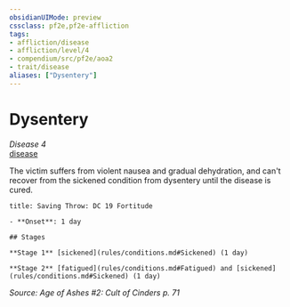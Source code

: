 ```yaml
---
obsidianUIMode: preview
cssclass: pf2e,pf2e-affliction
tags:
- affliction/disease
- affliction/level/4
- compendium/src/pf2e/aoa2
- trait/disease
aliases: ["Dysentery"]
---
```

# Dysentery
*Disease 4*  
[disease](Reference/Rules/Traits/disease.md "Disease Effect Trait")  

The victim suffers from violent nausea and gradual dehydration, and can't recover from the sickened condition from dysentery until the disease is cured.

```ad-inline-affliction
title: Saving Throw: DC 19 Fortitude

- **Onset**: 1 day

## Stages

**Stage 1** [sickened](rules/conditions.md#Sickened) (1 day)

**Stage 2** [fatigued](rules/conditions.md#Fatigued) and [sickened](rules/conditions.md#Sickened) (1 day)
```

*Source: Age of Ashes #2: Cult of Cinders p. 71*